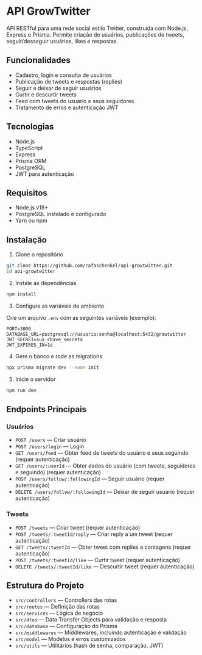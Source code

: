 # API GrowTwitter

API RESTful para uma rede social estilo Twitter, construída com Node.js, Express e Prisma. Permite criação de usuários, publicações de tweets, seguir/desseguir usuários, likes e respostas.

## Funcionalidades

- Cadastro, login e consulta de usuários
- Publicação de tweets e respostas (replies)
- Seguir e deixar de seguir usuários
- Curtir e descurtir tweets
- Feed com tweets do usuário e seus seguidores
- Tratamento de erros e autenticação JWT

## Tecnologias

- Node.js
- TypeScript
- Express
- Prisma ORM
- PostgreSQL
- JWT para autenticação

## Requisitos

- Node.js v18+
- PostgreSQL instalado e configurado
- Yarn ou npm

## Instalação

1. Clone o repositório

```bash
git clone https://github.com/rafaschenkel/api-growtwitter.git
cd api-growtwitter
````

2. Instale as dependências

```bash
npm install
```

3. Configure as variáveis de ambiente

Crie um arquivo `.env` com as seguintes variáveis (exemplo):

```
PORT=3000
DATABASE_URL=postgresql://usuario:senha@localhost:5432/growtwitter
JWT_SECRET=sua_chave_secreta
JWT_EXPIRES_IN=1d
```

4. Gere o banco e rode as migrations

```bash
npx prisma migrate dev --name init
```

5. Inicie o servidor

```bash
npm run dev
```

## Endpoints Principais

### Usuários

- `POST /users` — Criar usuário  
- `POST /users/login` — Login  
- `GET /users/feed` — Obter feed de tweets do usuário e seus seguindo (requer autenticação)  
- `GET /users/:userId` — Obter dados do usuário (com tweets, seguidores e seguindo) (requer autenticação)  
- `POST /users/follow/:followingId` — Seguir usuário (requer autenticação)  
- `DELETE /users/follow/:followingId` — Deixar de seguir usuário (requer autenticação)  

### Tweets

- `POST /tweets` — Criar tweet (requer autenticação)  
- `POST /tweets/:tweetId/reply` — Criar reply a um tweet (requer autenticação)  
- `GET /tweets/:tweetId` — Obter tweet com replies e contagens (requer autenticação)  
- `POST /tweets/:tweetId/like` — Curtir tweet (requer autenticação)  
- `DELETE /tweets/:tweetId/like` — Descurtir tweet (requer autenticação)  


## Estrutura do Projeto

* `src/controllers` — Controllers das rotas
* `src/routes` — Definição das rotas
* `src/services` — Lógica de negócio
* `src/dtos` — Data Transfer Objects para validação e resposta
* `src/database` — Configuração do Prisma
* `src/middlewares` — Middlewares, incluindo autenticação e validação
* `src/model` — Modelos e erros customizados
* `src/utils` — Utilitários (hash de senha, comparação, JWT)

